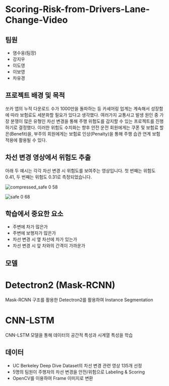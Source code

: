 # Scoring-Risk-from-Drivers-Lane-Change-Video

## 팀원
* 염수웅(팀장)
* 강지우
* 이도영
* 이보영
* 차유경

## 프로젝트 배경 및 목적

쏘카 앱의 누적 다운로드 수가 1000만을 돌파하는 등 카셰어링 업계는 계속해서 성장함에 따라 보험료도 세분화할 필요가 있다고 생각했다. 여러가지 교통사고 발생 원인 중 가장 분쟁이 많은 유형인 차선 변경을 통해 주행 위험도를 감지할 수 있는 프로젝트를 진행하기로 결정했다. 이러한 위험도 수치화는 향후 안전 운전 회원에게는 쿠폰 및 보험료 할은(Benefit)을, 부주의 회원에게는 보험료 인상(Penalty)을 통해 주행 습관 연계 보험 적용에 활용될 수 있다.
 
## 차선 변경 영상에서 위험도 추출

아래 두 예시는 각각 차선 변경 시 위험도를 보여주는 영상입니다. 첫 번째는 위험도 0.41, 두 번째는 위험도 0.31로 측정되었습니다.

![compressed_safe 0 58](https://user-images.githubusercontent.com/93107210/178995797-129dda5d-6d98-484a-9177-d6b08751947d.gif)

![safe 0 68](https://user-images.githubusercontent.com/93107210/178995930-6042e342-fbae-4c4a-964b-eac8faba80d7.gif)


## 학습에서 중요한 요소
* 주변에 차가 많은가
* 주변에 보행자가 많은가
* 차선 변경 시 옆 차선에 차가 있는가
* 차선 변경 시 앞 차와의 간격이 가까운가

## 모델

# Detectron2 (Mask-RCNN)
Mask-RCNN 구조를 활용한 Detectron2를 활용하여 Instance Segmentation

# CNN-LSTM
CNN-LSTM 모델을 통해 데이터의 공간적 특성과 시계열 특성을 학습

## 데이터
* UC Berkeley Deep Dive Dataset의 차선 변경 관련 영상 135개 선정
* 5명의 팀원이 주행자의 차선 변경을 안전/위험으로 Labeling & Scoring
* OpenCV를 이용하여 Frame 이미지로 변환
